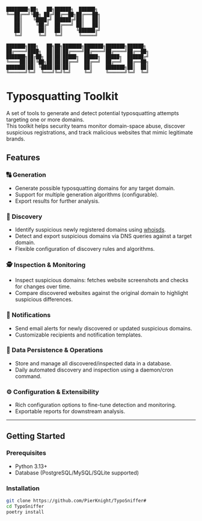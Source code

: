 ```
████████╗██╗   ██╗██████╗  ██████╗                   
╚══██╔══╝╚██╗ ██╔╝██╔══██╗██╔═══██╗                  
   ██║    ╚████╔╝ ██████╔╝██║   ██║                  
   ██║     ╚██╔╝  ██╔═══╝ ██║   ██║                  
   ██║      ██║   ██║     ╚██████╔╝                  
   ╚═╝      ╚═╝   ╚═╝      ╚═════╝                   
                                                     
███████╗███╗   ██╗██╗███████╗███████╗███████╗██████╗ 
██╔════╝████╗  ██║██║██╔════╝██╔════╝██╔════╝██╔══██╗
███████╗██╔██╗ ██║██║█████╗  █████╗  █████╗  ██████╔╝
╚════██║██║╚██╗██║██║██╔══╝  ██╔══╝  ██╔══╝  ██╔══██╗
███████║██║ ╚████║██║██║     ██║     ███████╗██║  ██║
╚══════╝╚═╝  ╚═══╝╚═╝╚═╝     ╚═╝     ╚══════╝╚═╝  ╚═╝
```
# Typosquatting Toolkit

A set of tools to generate and detect potential typosquatting attempts targeting one or more domains.  
This toolkit helps security teams monitor domain-space abuse, discover suspicious registrations, and track malicious websites that mimic legitimate brands.


## Features

### 🔠 Generation
- Generate possible typosquatting domains for any target domain.  
- Support for multiple generation algorithms (configurable).  
- Export results for further analysis.

### 🔎 Discovery
- Identify suspicious newly registered domains using [whoisds](https://www.whoisds.com/).  
- Detect and export suspicious domains via DNS queries against a target domain.  
- Flexible configuration of discovery rules and algorithms.    

### 🕵️ Inspection & Monitoring
- Inspect suspicious domains: fetches website screenshots and checks for changes over time.  
- Compare discovered websites against the original domain to highlight suspicious differences.  

### 📢 Notifications
- Send email alerts for newly discovered or updated suspicious domains.  
- Customizable recipients and notification templates.  

### 💾 Data Persistence & Operations
- Store and manage all discovered/inspected data in a database.  
- Daily automated discovery and inspection using a daemon/cron command.  

### ⚙️ Configuration & Extensibility
- Rich configuration options to fine-tune detection and monitoring.  
- Exportable reports for downstream analysis.  

---

## Getting Started

### Prerequisites
- Python 3.13+  
- Database (PostgreSQL/MySQL/SQLite supported)  

### Installation
```bash
git clone https://github.com/PierKnight/TypoSniffer#
cd TypoSniffer
poetry install
